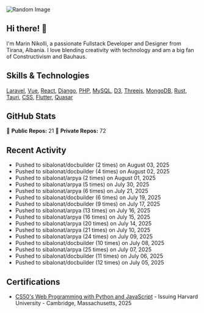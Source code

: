 ![Random Image](assets/1.png)
## Hi there! 👋

I'm Marin Nikolli, a passionate Fullstack Developer and Designer from Tirana, Albania. I love blending creativity with technology and am a big fan of Constructivism and Bauhaus.

## Skills & Technologies

[Laravel](https://laravel.com/), [Vue](https://vuejs.org/), [React](https://react.dev/), [Django](https://www.djangoproject.com/), [PHP](https://www.php.net/), [MySQL](https://www.mysql.com/), [D3](https://d3js.org/), [Threejs](https://threejs.org/), [MongoDB](https://www.mongodb.com/?msockid=18f41f88c021681c2a650aaac1546995), [Rust](https://www.rust-lang.org/), [Tauri](https://tauri.app/), [CSS](https://css3.com/), [Flutter](https://flutter.dev/), [Quasar](https://quasar.dev/)

## GitHub Stats

🌟 **Public Repos:** 21
🌟 **Private Repos:** 72  

## Recent Activity
- Pushed to sibalonat/docbuilder (2 times) on August 03, 2025
- Pushed to sibalonat/docbuilder (4 times) on August 02, 2025
- Pushed to sibalonat/arpya (2 times) on August 01, 2025
- Pushed to sibalonat/arpya (5 times) on July 30, 2025
- Pushed to sibalonat/arpya (6 times) on July 21, 2025
- Pushed to sibalonat/docbuilder (6 times) on July 19, 2025
- Pushed to sibalonat/docbuilder (9 times) on July 17, 2025
- Pushed to sibalonat/arpya (13 times) on July 16, 2025
- Pushed to sibalonat/arpya (16 times) on July 15, 2025
- Pushed to sibalonat/arpya (20 times) on July 14, 2025
- Pushed to sibalonat/arpya (21 times) on July 10, 2025
- Pushed to sibalonat/arpya (24 times) on July 09, 2025
- Pushed to sibalonat/docbuilder (10 times) on July 08, 2025
- Pushed to sibalonat/arpya (25 times) on July 07, 2025
- Pushed to sibalonat/docbuilder (11 times) on July 06, 2025
- Pushed to sibalonat/docbuilder (12 times) on July 05, 2025



## Certifications

- [CS50's Web Programming with
Python and JavaScript](https://certificates.cs50.io/faf4470c-c773-489d-bc3e-b0086a8a5404.pdf?size=letter) - Issuing Harvard University - Cambridge, Massachusetts, 2025
